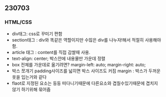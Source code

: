 ## 230703

### HTML/CSS

* div태그: css로 꾸미기 편함 
* section태그 : div와 똑같은 역할이지만 수많은 div를 나누자!해서 적절히 사용해야함.
* article 태그 : content를 직접 감쌀때 사용.
* text-align: center; 박스안에 내용물만 가운데 정렬
* box 전체를 가운데로 옮기려면?
    margin-left: auto;
    margin-right: auto;
* 박스 쪼개기
  padding사이즈를 넓히면 박스 사이즈도 커짐
  margin : 박스가 두꺼운 옷을 입는거와 같다
* flaot로 지정된 요소는 둥둥 떠다니기때문에 다른요소와 겹칠수있기때문에 겹치지 않기 하기위해 묶어줌

